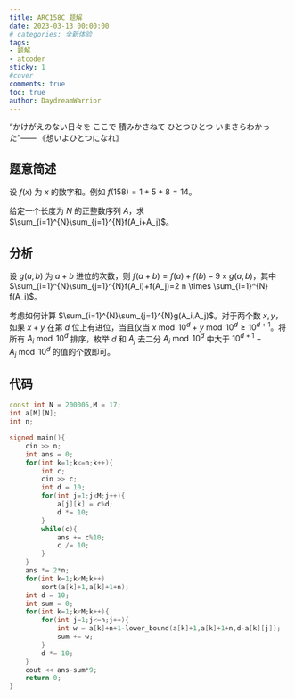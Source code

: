 ```yaml
---
title: ARC158C 题解
date: 2023-03-13 00:00:00
# categories: 全新体验
tags:
- 题解
- atcoder
sticky: 1
#cover
comments: true
toc: true
author: DaydreamWarrior
---
```


“かけがえのない日々を ここで 積みかさねて ひとつひとつ いまさらわかった”—— 《想いよひとつになれ》

## 题意简述

设 $f(x)$ 为 $x$ 的数字和。例如 $f(158)=1+5+8=14$。

给定一个长度为 $N$ 的正整数序列 $A$，求 $\sum_{i=1}^{N}\sum_{j=1}^{N}f(A_i+A_j)$。

## 分析

设 $g(a,b)$ 为 $a+b$ 进位的次数，则 $f(a+b)=f(a)+f(b)-9 \times g(a,b)$，其中 $\sum_{i=1}^{N}\sum_{j=1}^{N}f(A_i)+f(A_j)=2 n \times \sum_{i=1}^{N} f(A_i)$。

考虑如何计算 $\sum_{i=1}^{N}\sum_{j=1}^{N}g(A_i,A_j)$。对于两个数 $x,y$，如果 $x+y$ 在第 $d$ 位上有进位，当且仅当 $x \bmod 10^d+y \bmod 10^d \geq 10^{d+1}$。将所有 $A_i \bmod 10^d$ 排序，枚举 $d$ 和 $A_j$ 去二分 $A_i \bmod 10^d$ 中大于 $10^{d+1}-A_j \bmod 10^d$ 的值的个数即可。


## 代码
```cpp
const int N = 200005,M = 17;
int a[M][N];
int n;

signed main(){
    cin >> n;
    int ans = 0;
    for(int k=1;k<=n;k++){
        int c;
        cin >> c;
        int d = 10;
        for(int j=1;j<M;j++){
            a[j][k] = c%d;
            d *= 10;
        }
        while(c){
            ans += c%10;
            c /= 10;
        }
    }
    ans *= 2*n;
    for(int k=1;k<M;k++)
        sort(a[k]+1,a[k]+1+n);
    int d = 10;
    int sum = 0;
    for(int k=1;k<M;k++){
        for(int j=1;j<=n;j++){
            int w = a[k]+n+1-lower_bound(a[k]+1,a[k]+1+n,d-a[k][j]);
            sum += w;
        }
        d *= 10;
    }
    cout << ans-sum*9;
    return 0;
}
```